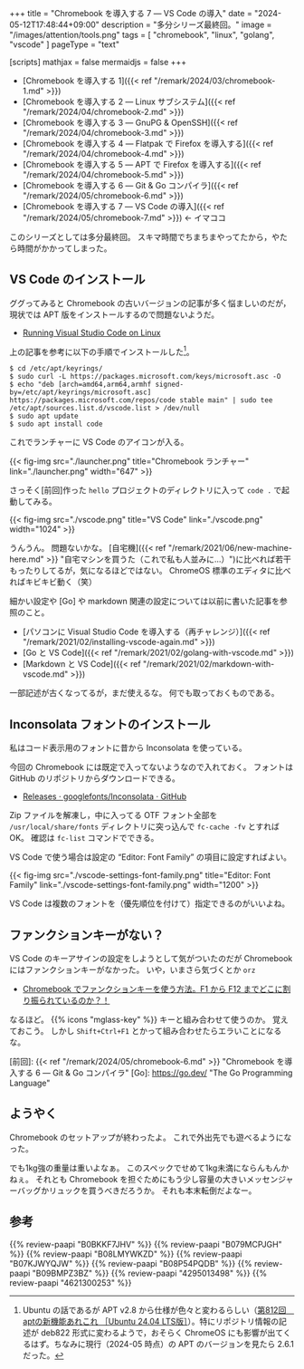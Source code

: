 +++
title = "Chromebook を導入する 7 — VS Code の導入"
date =  "2024-05-12T17:48:44+09:00"
description = "多分シリーズ最終回。"
image = "/images/attention/tools.png"
tags = [ "chromebook", "linux", "golang", "vscode" ]
pageType = "text"

[scripts]
  mathjax = false
  mermaidjs = false
+++

- [Chromebook を導入する 1]({{< ref "/remark/2024/03/chromebook-1.md" >}})
- [Chromebook を導入する 2 — Linux サブシステム]({{< ref "/remark/2024/04/chromebook-2.md" >}})
- [Chromebook を導入する 3 — GnuPG & OpenSSH]({{< ref "/remark/2024/04/chromebook-3.md" >}})
- [Chromebook を導入する 4 — Flatpak で Firefox を導入する]({{< ref "/remark/2024/04/chromebook-4.md" >}})
- [Chromebook を導入する 5 — APT で Firefox を導入する]({{< ref "/remark/2024/04/chromebook-5.md" >}})
- [Chromebook を導入する 6 — Git & Go コンパイラ]({{< ref "/remark/2024/05/chromebook-6.md" >}})
- [Chromebook を導入する 7 — VS Code の導入]({{< ref "/remark/2024/05/chromebook-7.md" >}}) ← イマココ

このシリーズとしては多分最終回。
スキマ時間でちまちまやってたから，やたら時間がかかってしまった。

## VS Code のインストール

ググってみると Chromebook の古いバージョンの記事が多く悩ましいのだが，現状では APT 版をインストールするので問題ないようだ。

- [Running Visual Studio Code on Linux](https://code.visualstudio.com/docs/setup/linux)

上の記事を参考に以下の手順でインストールした[^apt1]。

[^apt1]: Ubuntu の話であるが APT v2.8 から仕様が色々と変わるらしい（[第812回　aptの新機能あれこれ ［Ubuntu 24.04 LTS版］](https://gihyo.jp/admin/serial/01/ubuntu-recipe/0812)）。特にリポジトリ情報の記述が deb822 形式に変わるようで，おそらく ChromeOS にも影響が出てくるはず。ちなみに現行（2024-05 時点）の APT のバージョンを見たら 2.6.1 だった。

```text
$ cd /etc/apt/keyrings/
$ sudo curl -L https://packages.microsoft.com/keys/microsoft.asc -O
$ echo "deb [arch=amd64,arm64,armhf signed-by=/etc/apt/keyrings/microsoft.asc] https://packages.microsoft.com/repos/code stable main" | sudo tee /etc/apt/sources.list.d/vscode.list > /dev/null
$ sudo apt update
$ sudo apt install code
```

これでランチャーに VS Code のアイコンが入る。

{{< fig-img src="./launcher.png" title="Chromebook ランチャー" link="./launcher.png" width="647" >}}

さっそく[前回]作った `hello` プロジェクトのディレクトリに入って `code .` で起動してみる。

{{< fig-img src="./vscode.png" title="VS Code" link="./vscode.png" width="1024" >}}

うんうん。
問題ないかな。
[自宅機]({{< ref "/remark/2021/06/new-machine-here.md" >}} "自宅マシンを買うた（これで私も人並みに...）")に比べれば若干もったりしてるが，気になるほどではない。
ChromeOS 標準のエディタに比べればキビキビ動く（笑）

細かい設定や [Go] や markdown 関連の設定については以前に書いた記事を参照のこと。

- [パソコンに Visual Studio Code を導入する（再チャレンジ）]({{< ref "/remark/2021/02/installing-vscode-again.md" >}})
- [Go と VS Code]({{< ref "/remark/2021/02/golang-with-vscode.md" >}})
- [Markdown と VS Code]({{< ref "/remark/2021/02/markdown-with-vscode.md" >}})

一部記述が古くなってるが，まだ使えるな。
何でも取っておくものである。

## Inconsolata フォントのインストール

私はコード表示用のフォントに昔から Inconsolata を使っている。

今回の Chromebook には既定で入ってないようなので入れておく。
フォントは GitHub のリポジトリからダウンロードできる。

- [Releases · googlefonts/Inconsolata · GitHub](https://github.com/googlefonts/Inconsolata/releases)

Zip ファイルを解凍し，中に入ってる OTF フォント全部を `/usr/local/share/fonts` ディレクトリに突っ込んで `fc-cache -fv` とすればOK。
確認は `fc-list` コマンドでできる。

VS Code で使う場合は設定の “Editor: Font Family” の項目に設定すればよい。

{{< fig-img src="./vscode-settings-font-family.png" title="Editor: Font Family" link="./vscode-settings-font-family.png" width="1200" >}}

VS Code は複数のフォントを（優先順位を付けて）指定できるのがいいよね。

## ファンクションキーがない？

VS Code のキーアサインの設定をしようとして気がついたのだが Chromebook にはファンクションキーがなかった。
いや，いまさら気づくとか `orz`

- [Chromebook でファンクションキーを使う方法。F1 から F12 までどこに割り振られているのか？！](https://nj-clucker.com/chromebook-function-key/)

なるほど。
{{% icons "mglass-key" %}} キーと組み合わせて使うのか。
覚えておこう。
しかし `Shift+Ctrl+F1` とかって組み合わせたらエラいことになるな。

[前回]: {{< ref "/remark/2024/05/chromebook-6.md" >}} "Chromebook を導入する 6 — Git & Go コンパイラ"
[Go]: https://go.dev/ "The Go Programming Language"

## ようやく

Chromebook のセットアップが終わったよ。
これで外出先でも遊べるようになった。

でも1kg強の重量は重いよなぁ。
このスペックでせめて1kg未満にならんもんかねぇ。
それとも Chromebook を担ぐためにもう少し容量の大きいメッセンジャーバッグかリュックを買うべきだろうか。
それも本末転倒だよなー。

## 参考

{{% review-paapi "B0BKKF7JHV" %}} <!-- ASUS Chromebook -->
{{% review-paapi "B079MCPJGH" %}} <!-- カメラ 目隠し シャッター -->
{{% review-paapi "B08LMYWKZD" %}} <!-- Bluetooth 無線静音マウス -->
{{% review-paapi "B07KJWYQJW" %}} <!-- ANKER PowerExpand USB メディアハブ -->
{{% review-paapi "B08P54PQDB" %}} <!-- メッセンジャーバッグ -->
{{% review-paapi "B09BMPZ3BZ" %}} <!-- Chromebook仕事術 -->
{{% review-paapi "4295013498" %}} <!-- Linuxシステムの仕組み -->
{{% review-paapi "4621300253" %}} <!-- プログラミング言語Go -->
